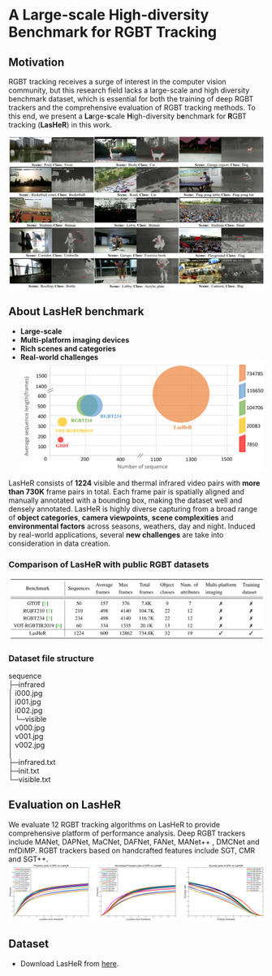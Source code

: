 # A Large-scale High-diversity Benchmark for RGBT Tracking

## Motivation

RGBT tracking receives a surge of interest in the computer vision community, but this research field lacks a large-scale and high diversity benchmark dataset, which is essential for both the training of deep RGBT trackers and the comprehensive evaluation of RGBT tracking methods. To this end, we present a **La**rge-**s**cale **H**igh-diversity b**e**nchmark for **R**GBT tracking (**LasHeR**) in this work.

![image](https://github.com/BUGPLEASEOUT/LasHeR/blob/main/figure0/LasHeR_paris.PNG)

## About LasHeR benchmark

* **Large-scale**
* **Multi-platform imaging devices**
* **Rich scenes and categories**
* **Real-world challenges**
![](https://github.com/BUGPLEASEOUT/LasHeR/blob/main/figure0/Comparison_Bub.PNG)

LasHeR consists of **1224** visible and thermal infrared video pairs with **more than 730K** frame pairs in total. Each frame pair is spatially aligned and manually annotated with a bounding box, making the dataset well and densely annotated.
LasHeR is highly diverse capturing from a broad range of **object categories**, **camera viewpoints**, **scene complexities** and **environmental factors** across seasons, weathers, day and night. Induced by real-world applications, several **new challenges** are take into consideration in data creation. 

### Comparison of LasHeR with public RGBT datasets
![](https://github.com/BUGPLEASEOUT/LasHeR/blob/main/figure0/Comparision_Tab.PNG)

### Dataset file structure
 sequence   
  ├─infrared  
  │      i000.jpg  
  │      i001.jpg  
  │      i002.jpg  
  │
  └─visible  
  │     v000.jpg  
  │     v001.jpg  
  │     v002.jpg  
  │  
  ├─infrared.txt  
  ├─init.txt  
  └─visible.txt   

## Evaluation on LasHeR
We evaluate 12 RGBT tracking algorithms on LasHeR to provide comprehensive platform of performance analysis. Deep RGBT trackers include MANet, DAPNet, MaCNet, DAFNet, FANet, MANet++ , DMCNet and mfDiMP. RGBT trackers based on handcrafted features include SGT, CMR and SGT++.
![](https://github.com/BUGPLEASEOUT/LasHeR/blob/main/figure0/evaluation.PNG)

## Dataset
* Download LasHeR from [here]().
